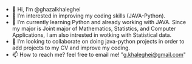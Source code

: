 - 👋 Hi, I’m @ghazalkhaleghei
- 👀 I’m interested in improving my coding skills (JAVA-Python).
- 🌱 I’m currently learning Python and already working with JAVA. Since my major is Joint major of Mathematics, Statistics, and Computer Applications, 
  I am also intrested in wotking with Statistical data.
- 💞️ I’m looking to collaborate on doing java-python projects in order to add projects to my CV and improve my coding.
- 📫 How to reach me? feel free to email me! "g.khaleghei@gmail.com"

<!---
ghazalkhaleghei/ghazalkhaleghei is a ✨ special ✨ repository because its `README.md` (this file) appears on your GitHub profile.
You can click the Preview link to take a look at your changes.
--->

